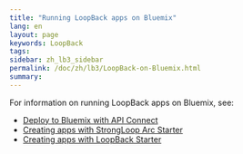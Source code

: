 ```yaml
---
title: "Running LoopBack apps on Bluemix"
lang: en
layout: page
keywords: LoopBack
tags:
sidebar: zh_lb3_sidebar
permalink: /doc/zh/lb3/LoopBack-on-Bluemix.html
summary:
---
```

For information on running LoopBack apps on Bluemix, see:

- [Deploy to Bluemix with API Connect](https://console.ng.bluemix.net/catalog/services/api-connect)
- [Creating apps with StrongLoop Arc Starter](https://www.ng.bluemix.net/docs/#starters/StrongLoopArc/index.html)
- [Creating apps with LoopBack Starter](https://www.ng.bluemix.net/docs/starters/LoopBack/index.html)
